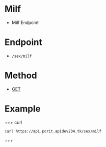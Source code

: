 # Milf
- Milf Endpoint

# Endpoint
- `/sex/milf` 

# Method
- [GET](https://developer.mozilla.org/en-US/docs/Web/HTTP/Methods/GET)

# Example
+++ curl
``` 
curl https://api.porit.apidev234.tk/sex/milf
``` 
+++